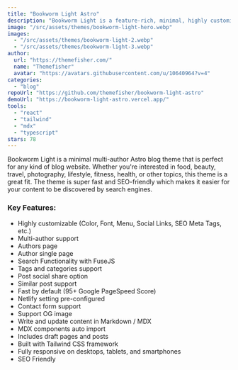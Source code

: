 ```yaml
---
title: "Bookworm Light Astro"
description: "Bookworm Light is a feature-rich, minimal, highly customizable, easy-to-use free Astro blog theme."
image: "/src/assets/themes/bookworm-light-hero.webp"
images:
  - "/src/assets/themes/bookworm-light-2.webp"
  - "/src/assets/themes/bookworm-light-3.webp"
author:
  url: "https://themefisher.com/"
  name: "Themefisher"
  avatar: "https://avatars.githubusercontent.com/u/10640964?v=4"
categories:
  - "blog"
repoUrl: "https://github.com/themefisher/bookworm-light-astro"
demoUrl: "https://bookworm-light-astro.vercel.app/"
tools:
  - "react"
  - "tailwind"
  - "mdx"
  - "typescript"
stars: 78
---
```


<p>
  Bookworm Light is a minimal multi-author Astro blog theme that is perfect for any kind of blog
  website. Whether you're interested in food, beauty, travel, photography, lifestyle, fitness,
  health, or other topics, this theme is a great fit. The theme is super fast and SEO-friendly which
  makes it easier for your content to be discovered by search engines.
</p>
<h3><strong>Key Features:</strong></h3>
<ul>
  <li>Highly customizable (Color, Font, Menu, Social Links, SEO Meta Tags, etc.)</li>
  <li>Multi-author support</li>
  <li>Authors page</li>
  <li>Author single page</li>
  <li>Search Functionality with FuseJS</li>
  <li>Tags and categories support</li>
  <li>Post social share option</li>
  <li>Similar post support</li>
  <li>Fast by default (95+ Google PageSpeed Score)</li>
  <li>Netlify setting pre-configured</li>
  <li>Contact form support</li>
  <li>Support OG image</li>
  <li>Write and update content in Markdown / MDX</li>
  <li>MDX components auto import</li>
  <li>Includes draft pages and posts</li>
  <li>Built with Tailwind CSS framework</li>
  <li>Fully responsive on desktops, tablets, and smartphones</li>
  <li>SEO Friendly</li>
</ul>
